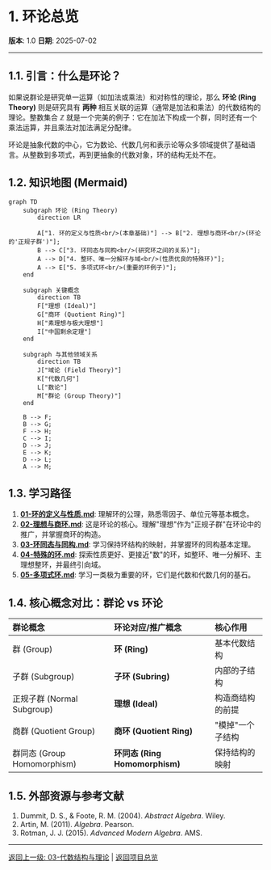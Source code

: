 # 1. 环论总览

**版本**: 1.0
**日期**: 2025-07-02

---

## 1.1. 引言：什么是环论？

如果说群论是研究单一运算（如加法或乘法）和对称性的理论，那么 **环论 (Ring Theory)** 则是研究具有 **两种** 相互关联的运算（通常是加法和乘法）的代数结构的理论。整数集合 $\mathbb{Z}$ 就是一个完美的例子：它在加法下构成一个群，同时还有一个乘法运算，并且乘法对加法满足分配律。

环论是抽象代数的中心，它为数论、代数几何和表示论等众多领域提供了基础语言。从整数到多项式，再到更抽象的代数对象，环的结构无处不在。

## 1.2. 知识地图 (Mermaid)

```mermaid
graph TD
    subgraph 环论 (Ring Theory)
        direction LR
        
        A["1. 环的定义与性质<br/>(本章基础)"] --> B["2. 理想与商环<br/>(环论的'正规子群')"];
        B --> C["3. 环同态与同构<br/>(研究环之间的关系)"];
        A --> D["4. 整环、唯一分解环与域<br/>(性质优良的特殊环)"];
        A --> E["5. 多项式环<br/>(重要的环例子)"];
    end

    subgraph 关键概念
        direction TB
        F["理想 (Ideal)"]
        G["商环 (Quotient Ring)"]
        H["素理想与极大理想"]
        I["中国剩余定理"]
    end

    subgraph 与其他领域关系
        direction TB
        J["域论 (Field Theory)"]
        K["代数几何"]
        L["数论"]
        M["群论 (Group Theory)"]
    end

    B --> F;
    B --> G;
    F --> H;
    C --> I;
    D --> J;
    E --> K;
    D --> L;
    A --> M;

```

## 1.3. 学习路径

1. **[01-环的定义与性质.md](./01-环的定义与性质.md)**: 理解环的公理，熟悉零因子、单位元等基本概念。
2. **[02-理想与商环.md](./02-理想与商环.md)**: 这是环论的核心。理解"理想"作为"正规子群"在环论中的推广，并掌握商环的构造。
3. **[03-环同态与同构.md](./03-环同态与同构.md)**: 学习保持环结构的映射，并掌握环的同构基本定理。
4. **[04-特殊的环.md](./04-特殊的环.md)**: 探索性质更好、更接近"数"的环，如整环、唯一分解环、主理想整环，并最终引向域。
5. **[05-多项式环.md](./05-多项式环.md)**: 学习一类极为重要的环，它们是代数和代数几何的基石。

## 1.4. 核心概念对比：群论 vs 环论

| 群论概念 | 环论对应/推广概念 | 核心作用 |
|:--- |:---|:---|
| 群 (Group) | **环 (Ring)** | 基本代数结构 |
| 子群 (Subgroup) | **子环 (Subring)** | 内部的子结构 |
| 正规子群 (Normal Subgroup) | **理想 (Ideal)** | 构造商结构的前提 |
| 商群 (Quotient Group) | **商环 (Quotient Ring)** | "模掉"一个子结构 |
| 群同态 (Group Homomorphism) | **环同态 (Ring Homomorphism)** | 保持结构的映射 |

## 1.5. 外部资源与参考文献

1. Dummit, D. S., & Foote, R. M. (2004). *Abstract Algebra*. Wiley.
2. Artin, M. (2011). *Algebra*. Pearson.
3. Rotman, J. J. (2015). *Advanced Modern Algebra*. AMS.

---
[返回上一级: 03-代数结构与理论](../00-代数结构与理论总览.md) | [返回项目总览](../../09-项目总览/00-项目总览.md)
